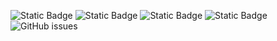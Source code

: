 ![Static Badge](https://img.shields.io/badge/blacklists-60-000000) ![Static Badge](https://img.shields.io/badge/blacklisted-2782165-cc0000) ![Static Badge](https://img.shields.io/badge/whitelisted-2242-00CC00) ![Static Badge](https://img.shields.io/badge/streaming_blacklist-28106-000000) ![GitHub issues](https://img.shields.io/github/issues/fabriziosalmi/blacklists)
